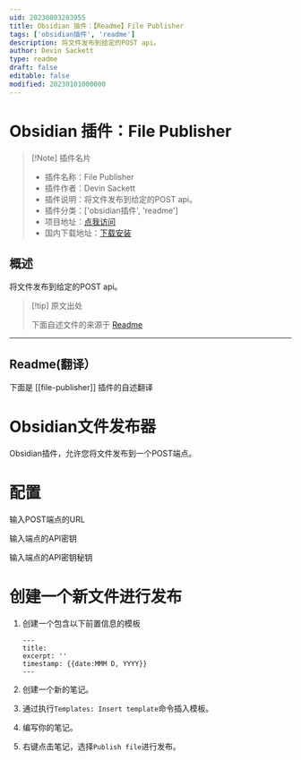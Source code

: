 ```yaml
---
uid: 20230803203955
title: Obsidian 插件：【Readme】File Publisher
tags: ['obsidian插件', 'readme']
description: 将文件发布到给定的POST api。
author: Devin Sackett
type: readme
draft: false
editable: false
modified: 20230101000000
---
```


# Obsidian 插件：File Publisher

> [!Note] 插件名片
> - 插件名称：File Publisher
> - 插件作者：Devin Sackett
> - 插件说明：将文件发布到给定的POST api。
> - 插件分类：['obsidian插件', 'readme']
> - 项目地址：[点我访问](https://github.com/yiglas/obsidian-file-publisher)
> - 国内下载地址：[下载安装](https://pkmer.cn/products/plugin/pluginMarket/?file-publisher)

## 概述

将文件发布到给定的POST api。



> [!tip] 原文出处
> 
>下面自述文件的来源于 [Readme](https://ghproxy.net/https://raw.githubusercontent.com/yiglas/obsidian-file-publisher/master/README.md)
> 

---

## Readme(翻译）

下面是 [[file-publisher]] 插件的自述翻译


# Obsidian文件发布器

Obsidian插件，允许您将文件发布到一个POST端点。

# 配置

输入POST端点的URL

输入端点的API密钥

输入端点的API密钥秘钥

# 创建一个新文件进行发布

1. 创建一个包含以下前置信息的模板

   ```
   ---
   title:
   excerpt: ''
   timestamp: {{date:MMM D, YYYY}}
   ---
   ```

2. 创建一个新的笔记。

3. 通过执行`Templates: Insert template`命令插入模板。

4. 编写你的笔记。

5. 右键点击笔记，选择`Publish file`进行发布。



